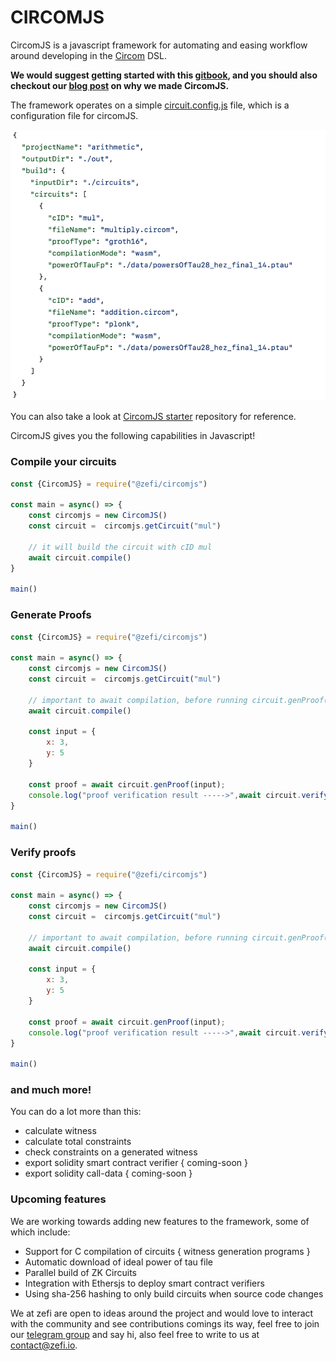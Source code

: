 # CIRCOMJS
CircomJS is a javascript framework for automating and easing workflow around developing in the [Circom](https://docs.circom.io) DSL.

**We would suggest getting started with this [gitbook](https://zefi.gitbook.io/circomjs), and you should also checkout our [blog post](todo) on why we made CircomJS.**

The framework operates on a simple [circuit.config.js](https://zefi.gitbook.io/circomjs/circuit-config-file/circuit-config-file) file, which is a configuration file for circomJS.

![img_1.png](assets/circuit.config.json.png)

You can also take a look at [CircomJS starter](https://github.com/getZeFi/circomjs-starter) repository for reference.

CircomJS gives you the following capabilities in Javascript!

### Compile your circuits

```javascript
const {CircomJS} = require("@zefi/circomjs")

const main = async() => {
    const circomjs = new CircomJS()
    const circuit =  circomjs.getCircuit("mul")

    // it will build the circuit with cID mul
    await circuit.compile()
}

main()
```

### Generate Proofs

```javascript
const {CircomJS} = require("@zefi/circomjs")

const main = async() => {
    const circomjs = new CircomJS()
    const circuit =  circomjs.getCircuit("mul")

    // important to await compilation, before running circuit.genProof()
    await circuit.compile()

    const input = {
        x: 3,
        y: 5
    }

    const proof = await circuit.genProof(input);
    console.log("proof verification result ----->",await circuit.verifyProof(proof))
}

main()
```

### Verify proofs

```javascript
const {CircomJS} = require("@zefi/circomjs")

const main = async() => {
    const circomjs = new CircomJS()
    const circuit =  circomjs.getCircuit("mul")

    // important to await compilation, before running circuit.genProof()
    await circuit.compile()

    const input = {
        x: 3,
        y: 5
    }

    const proof = await circuit.genProof(input);
    console.log("proof verification result ----->",await circuit.verifyProof(proof))
}

main()
```

### and much more!
You can do a lot more than this:
- calculate witness
- calculate total constraints
- check constraints on a generated witness
- export solidity smart contract verifier { coming-soon }
- export solidity call-data { coming-soon }

### Upcoming features

We are working towards adding new features to the framework, some of which include:
- Support for C compilation of circuits { witness generation programs } 
- Automatic download of ideal power of tau file
- Parallel build of ZK Circuits
- Integration with Ethersjs to deploy smart contract verifiers
- Using sha-256 hashing to only build circuits when source code changes

We at zefi are open to ideas around the project and would love to interact with the community and see contributions comings its way, feel free to join our [telegram group](https://t.me/+7JPXv-RoXJk0MTVl) and say hi, also feel free to write to us at [contact@zefi.io](mailto:contact@zefi.io).